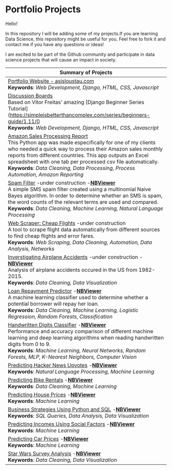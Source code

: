 # Portfolio Projects

Hello!

In this repository I will be adding some of my projects.If you are learning Data Science, this repository might be useful for you. Feel free to fork it and contact me if you have any questions or ideas!

I am excited to be part of the Github community and participate in data science projects that will cause an impact in society. 

|Summary of Projects|
|---|
|[Portfolio Website - asisloustau.com](https://www.asisloustau.com/)<br>__Keywords__: *Web Development, Django, HTML, CSS, Javascript*|
|[Discussion Boards](https://www.asisloustau.com/boards/)<br>Based on Vitor Freitas' amazing [Django Beginner Series Tutorial](https://simpleisbetterthancomplex.com/series/beginners-guide/1.11/0<br>__Keywords__: *Web Development, Django, HTML, CSS, Javascript*|
|[Amazon Sales Processing Report](process_Amazon_sales/)<br>This Python app was made especifically for one of my clients who needed a quick way to process their Amazon sales monthly reports from different countries. This app outputs an Excel spreadsheet with one tab per processed csv file automatically.<br>__Keywords__: *Data Cleaning, Data Processing, Process Automation, Amazon Reporting*|
|[Spam Filter](spam_filter/spam_filter.ipynb) -under construction -**[NBViewer](http:/nbviewer.jupyter.org/github/asisloustau/portfolio_projects/blob/master/spam_filter/spam_filter.ipynb)**<br>A simple SMS spam filter created using a multinomial Naive Bayes algorithm. In order to determine whether an SMS is spam, the word counts of the relevant terms are used and compared.<br>__Keywords__: *Data Cleaning, Machine Learning, Natural Language Processing*|
|[Web Scraper: Cheap Flights](webscraper_cheapflights/scraper.py) -under construction <br>A tool to scrape flight data automatically from different sources to find cheap flights and error fares.<br>__Keywords__: *Web Scraping, Data Cleaning, Automation, Data Analysis, Networks*|
|[Inverstigating Airplane Accidents](investigating_airplane_accidents/aviation_analysis.ipynb) -under construction -**[NBViewer](http:/nbviewer.jupyter.org/github/asisloustau/portfolio_projects/blob/master/investigating_airplane_accidents/aviation_analysis.ipynb)** <br>Analysis of airplane accidents occured in the US from 1982-2015.<br>__Keywords__: *Data Cleaning, Data Visualization*|
|[Loan Repayment Predictor](loan_payment_predictor/loan_payment_predictor.ipynb) -**[NBViewer](http:/nbviewer.jupyter.org/github/asisloustau/portfolio_projects/blob/master/loan_payment_predictor/loan_payment_predictor.ipynb)**<br>A machine learning classifier used to determine whether a potential borrower will repay her loan.<br>__Keywords__: *Data Cleaning, Machine Learning, Logistic Regression, Random Forests, Classification*|
|[Handwritten Digits Classifier](handwritten_digits_classifier/digit_classifier.ipynb) -**[NBViewer](http:/nbviewer.jupyter.org/github/asisloustau/portfolio_projects/blob/master/handwritten_digits_classifier/digit_classifier.ipynb)**<br>Performance and accuracy comparison of different machine learning and deep learning algorithms when reading handwritten digits from 0 to 9.<br>__Keywords__: *Machine Learning, Neural Networks, Random Forests, MLP, K-Nearest Neighbors, Computer Vision*|
|[Predicting Hacker News Upvotes](natural_language_processing_predicting_upvotes/predicting_upvotes.ipynb) -**[NBViewer](http:/nbviewer.jupyter.org/github/asisloustau/portfolio_projects/blob/master/natural_language_processing_predicting_upvotes/predicting_upvotes.ipynb)**<br>__Keywords__: *Natural Language Processing, Machine Learning*|
|[Predicting Bike Rentals](predicting_bike_rentals/predicting_bike_rentals.ipynb) -**[NBViewer](http:/nbviewer.jupyter.org/github/asisloustau/portfolio_projects/blob/master/predicting_bike_rentals/predicting_bike_rentals.ipynb)**<br>__Keywords__: *Data Cleaning, Machine Learning*|
|[Predicting House Prices](LR_predicting_house_sale_prices/LR_house_prices.ipynb) -**[NBViewer](http:/nbviewer.jupyter.org/github/asisloustau/portfolio_projects/blob/master/LR_predicting_house_sale_prices/LR_house_prices.ipynb)**<br>__Keywords__: *Machine Learning*|
|[Business Strategies Using Python and SQL](SQL_business_strategy/Business_Analysis.ipynb) -**[NBViewer](http:/nbviewer.jupyter.org/github/asisloustau/portfolio_projects/blob/master/SQL_business_strategy/Business_Analysis.ipynb)**<br>__Keywords__: *SQL Queries, Data Analysis, Data Visualization*|
|[Predicting Incomes Using Social Factors](decision_trees_predicting_incomes/Predicting%20Incomes%20-%20Decision%20Trees.ipynb) -**[NBViewer](http:/nbviewer.jupyter.org/github/asisloustau/portfolio_projects/blob/master/decision_trees_predicting_incomes/Predicting%20Incomes%20-%20Decision%20Trees.ipynb)**<br>__Keywords__: *Machine Learning*|
|[Predicting Car Prices](KNN_predicting_car_prices/knn_car_prices.ipynb) -**[NBViewer](http:/nbviewer.jupyter.org/github/asisloustau/portfolio_projects/blob/master/KNN_predicting_car_prices/knn_car_prices.ipynb)**<br>__Keywords__: *Machine Learning*|
|[Star Wars Survey Analysis](star_wars/star_wars_analysis.ipynb) -**[NBViewer](http:/nbviewer.jupyter.org/github/asisloustau/portfolio_projects/blob/master/star_wars/star_wars_analysis.ipynb)**<br>__Keywords__: *Data Cleaning, Data Visualization*|
